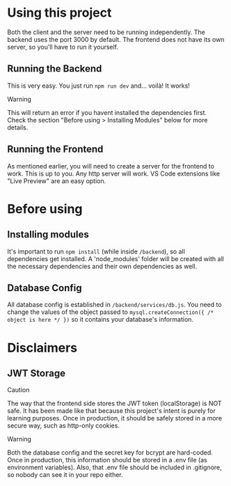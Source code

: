 # Using this project
Both the client and the server need to be running independently.
The backend uses the port 3000 by default.
The frontend does not have its own server, so you'll have to run it yourself.

## Running the Backend
This is very easy. You just run `npm run dev` and... voilà! It works!

> [!WARNING]
> This will return an error if you havent installed the dependencies first.
> Check the section "Before using > Installing Modules" below for more details.

## Running the Frontend
As mentioned earlier, you will need to create a server for the frontend to work.
This is up to you. Any http server will work.
VS Code extensions like "Live Preview" are an easy option.

# Before using

## Installing modules
It's important to run `npm install` (while inside `/backend`), so all dependencies get installed.
A 'node_modules' folder will be created with all the necessary dependencies and their own dependencies as well.

## Database Config
All database config is established in `/backend/services/db.js`.
You need to change the values of the object passed to `mysql.createConnection({ /* object is here */ })` so it contains your database's information.

# Disclaimers

## JWT Storage
> [!CAUTION]
> The way that the frontend side stores the JWT token (localStorage) is NOT safe.
> It has been made like that because this project's intent is purely for learning purposes.
> Once in production, it should be safely stored in a more secure way, such as http-only cookies.

> [!WARNING]
> Both the database config and the secret key for bcrypt are hard-coded.
> Once in production, this information should be stored in a .env file (as environment variables).
> Also, that .env file should be included in .gitignore, so nobody can see it in your repo either.
